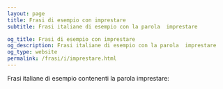 ```yaml
---
layout: page
title: Frasi di esempio con imprestare 
subtitle: Frasi italiane di esempio con la parola  imprestare

og_title: Frasi di esempio con imprestare 
og_description: Frasi italiane di esempio con la parola  imprestare
og_type: website
permalink: /frasi/i/imprestare.html
---
```


Frasi italiane di esempio contenenti la parola imprestare:


